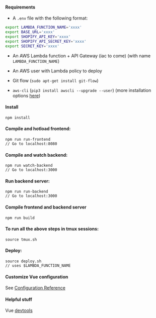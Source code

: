 #### Requirements

- A `.env` file with the following format:

```bash
export LAMBDA_FUNCTION_NAME='xxxx'
export BASE_URL='xxxx'
export SHOPIFY_API_KEY='xxxx'
export SHOPIFY_API_SECRET_KEY='xxxx'
export SECRET_KEY='xxxx'
```

- An AWS Lambda function + API Gateway (iac to come) (with name `LAMBDA_FUNCTION_NAME`)

- An AWS user with Lambda policy to deploy

- Git flow (`sudo apt-get install git-flow`)

- `aws-cli` (`pip3 install awscli --upgrade --user`) (more installation options [here](https://docs.aws.amazon.com/cli/latest/userguide/cli-chap-install.html))

#### Install

```
npm install
```

#### Compile and hotload frontend:

```
npm run run-frontend
// Go to localhost:8080
```

#### Compile and watch backend:

```
npm run watch-backend
// Go to localhost:3000
```

#### Run backend server:

```
npm run run-backend
// Go to localhost:3000
```

#### Compile frontend and backend server

```
npm run build
```

#### To run all the above steps in tmux sessions:

```
source tmux.sh
```

#### Deploy:

```
source deploy.sh
// uses $LAMBDA_FUNCTION_NAME
```

#### Customize Vue configuration

See [Configuration Reference](https://cli.vuejs.org/config/)

#### Helpful stuff

Vue [devtools](https://github.com/vuejs/vue-devtools)
